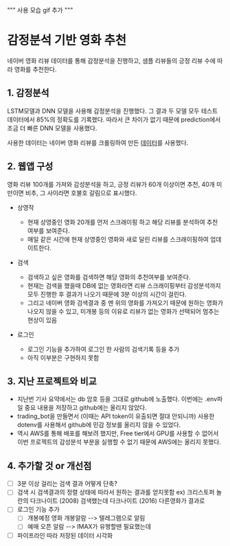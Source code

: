 """
사용 모습 gif 추가
"""

# 감정분석 기반 영화 추천
네이버 영화 리뷰 데이터를 통해 감정분석을 진행하고, 샘플 리뷰들의 긍정 리뷰 수에 따라 영화를 추천한다.

## 1. 감정분석
LSTM모델과 DNN 모델을 사용해 감정분석을 진행했다. 그 결과 두 모델 모두 테스트 데이터에서 85%의 정확도를 기록했다.
따라서 큰 차이가 없기 때문에 prediction에서 조금 더 빠른 DNN 모델을 사용했다.

사용한 데이터는 네이버 영화 리뷰를 크롤링하여 만든 [데이터](https://github.com/e9t/nsmc)를 사용했다. 

## 2. 웹앱 구성
영화 리뷰 100개를 가져와 감성분석을 하고, 긍정 리뷰가 60개 이상이면 추천, 40개 미만이면 비추, 그 사이라면 호불호 갈림으로 표시했다.

- 상영작
    - 현재 상영중인 영화 20개를 먼저 스크래이핑 하고 해당 리뷰를 분석하여 추천 여부를 보여준다.
    - 매일 같은 시간에 현재 상영중인 영화와 새로 달린 리뷰를 스크래이핑하여 업데이트한다.
- 검색
    - 검색하고 싶은 영화를 검색하면 해당 영화의 추천여부를 보여준다.
    - 현재는 검색을 했을때 DB에 없는 영화라면 리뷰 스크래이핑부터 감성분석까지 모두 진행한 후 결과가 나오기 때문에 3분 이상의 시간이 걸린다.
    - 그리고 네이버 영화 검색결과 중 맨 위의 영화를 가져오기 때문에 원하는 영화가 나오지 않을 수 있고, 미개봉 등의 이유로 리뷰가 없는 영화가 선택되어 멈추는 현상이 있음

- 로그인
    - 로그인 기능을 추가하여 로그인 한 사람의 검색기록 등을 추가
    - 아직 이부분은 구현하지 못함


## 3. 지난 프로젝트와 비교
- 지난번 기사 요약에서는 db 암호 등을 그대로 github에 노출했다. 이번에는 .env파일 중요 내용을 저장하고 github에는 올리지 않았다.
- trading_bot을 만들면서 (이때는 API token이 유출되면 절대 안되니까) 사용한 dotenv를 사용해서 github에 민감 정보를 올리지 않을 수 있었다.
- 역시 AWS를 통해 배포를 해보려 했지만, Free tier에서 GPU를 사용할 수 없어서 이번 프로젝트의 감성분석 부분을 실행할 수 없기 때문에 AWS에는 올리지 못했다.

## 4. 추가할 것 or 개선점
- [ ] 3분 이상 걸리는 검색 결과 어떻게 단축?
- [ ] 검색 시 검색결과의 정렬 상태에 따라서 원하는 결과를 얻지못함 
    ex) 크리스토퍼 놀란의 다크나이트 (2008) 검색했는데 다크나이트 (2016) 다른영화가 결과로
- [ ] 로그인 기능 추가
    - [ ] 개봉예정 영화 개봉알람 --> 텔레그램으로 알림
    - [ ] 예매 오픈 알람 --> IMAX가 유행할땐 필요했는데

- [ ] 파이프라인 따라 저장된 데이터 시각화